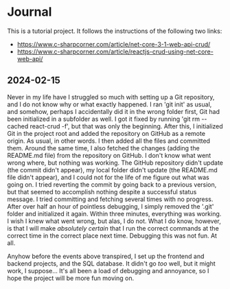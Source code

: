 Journal
=======
This is a tutorial project. It follows the instructions of the following two links:
* https://www.c-sharpcorner.com/article/net-core-3-1-web-api-crud/
* https://www.c-sharpcorner.com/article/reactjs-crud-using-net-core-web-api/

2024-02-15
-----------
Never in my life have I struggled so much with setting up a Git repository, and I do not know why or what exactly happened. I ran 'git init' as usual, and somehow, perhaps I accidentally did it in the wrong folder first, Git had been initialized in a subfolder as well. I got it fixed by running 'git rm --cached react-crud -f', but that was only the beginning. After this, I initialized Git in the project root and added the repository on GitHub as a remote origin. As usual, in other words. I then added all the files and committed them. Around the same time, I also fetched the changes (adding the README.md file) from the repository on GitHub. I don't know what went wrong where, but nothing was working. The GitHub repository didn't update (the commit didn't appear), my local folder didn't update (the README.md file didn't appear), and I could not for the life of me figure out what was going on. I tried reverting the commit by going back to a previous version, but that seemed to accomplish nothing despite a successful status message. I tried committing and fetching several times with no progress. After over half an hour of pointless debugging, I simply removed the '.git' folder and initialized it again. Within three minutes, everything was working. I wish I knew what went wrong, but alas, I do not. What I do know, however, is that I will make *absolutely certain* that I run the correct commands at the correct time in the correct place next time. Debugging this was not fun. At all.

Anyhow before the events above transpired, I set up the frontend and backend projects, and the SQL database. It didn't go *too* well, but it might work, I suppose... It's all been a load of debugging and annoyance, so I hope the project will be more fun moving on.
